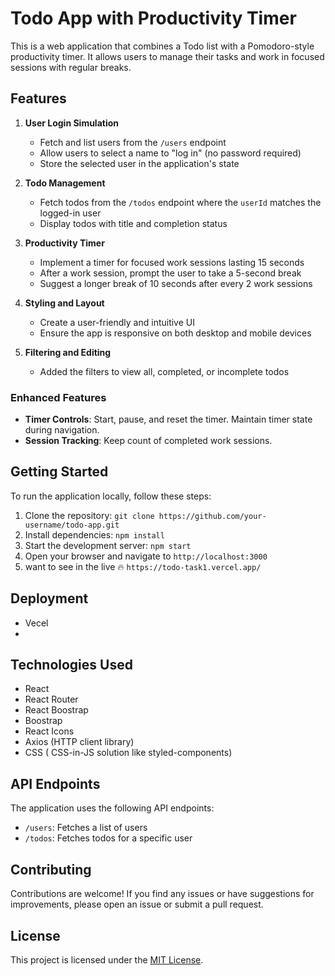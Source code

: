 # Todo App with Productivity Timer

This is a web application that combines a Todo list with a Pomodoro-style productivity timer. It allows users to manage their tasks and work in focused sessions with regular breaks.

## Features

1. **User Login Simulation**
   - Fetch and list users from the `/users` endpoint
   - Allow users to select a name to "log in" (no password required)
   - Store the selected user in the application's state

2. **Todo Management**
   - Fetch todos from the `/todos` endpoint where the `userId` matches the logged-in user
   - Display todos with title and completion status

3. **Productivity Timer**
   - Implement a timer for focused work sessions lasting 15 seconds
   - After a work session, prompt the user to take a 5-second break
   - Suggest a longer break of 10 seconds after every 2 work sessions

4. **Styling and Layout**
   - Create a user-friendly and intuitive UI
   - Ensure the app is responsive on both desktop and mobile devices

5. **Filtering and Editing**
   - Added the filters to view all, completed, or incomplete todos

### Enhanced Features

- **Timer Controls**: Start, pause, and reset the timer. Maintain timer state during navigation.
- **Session Tracking**: Keep count of completed work sessions.

## Getting Started

To run the application locally, follow these steps:

1. Clone the repository: `git clone https://github.com/your-username/todo-app.git`
2. Install dependencies: `npm install`
3. Start the development server: `npm start`
4. Open your browser and navigate to `http://localhost:3000`
5. want to see in the live 🔥 `https://todo-task1.vercel.app/`

## Deployment
- Vecel
-

## Technologies Used

- React
- React Router
- React Boostrap
- Boostrap
- React Icons
- Axios (HTTP client library)
- CSS ( CSS-in-JS solution like styled-components)

## API Endpoints

The application uses the following API endpoints:

- `/users`: Fetches a list of users
- `/todos`: Fetches todos for a specific user

## Contributing

Contributions are welcome! If you find any issues or have suggestions for improvements, please open an issue or submit a pull request.

## License

This project is licensed under the [MIT License](LICENSE).